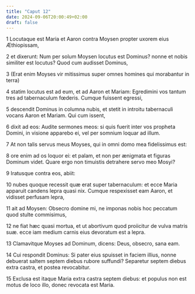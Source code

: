 ```yaml
---
title: "Caput 12"
date: 2024-09-06T20:00:49+02:00
draft: false
---
```



1 Locutaque est Maria et Aaron contra Moysen propter uxorem eius Æthiopissam,

2 et dixerunt: Num per solum Moysen locutus est Dominus? nonne et nobis similiter est locutus? Quod cum audisset Dominus,

3 (Erat enim Moyses vir mitissimus super omnes homines qui morabantur in terra)

4 statim locutus est ad eum, et ad Aaron et Mariam: Egredimini vos tantum tres ad tabernaculum fœderis. Cumque fuissent egressi,

5 descendit Dominus in columna nubis, et stetit in introitu tabernaculi vocans Aaron et Mariam. Qui cum issent,

6 dixit ad eos: Audite sermones meos: si quis fuerit inter vos propheta Domini, in visione apparebo ei, vel per somnium loquar ad illum.

7 At non talis servus meus Moyses, qui in omni domo mea fidelissimus est:

8 ore enim ad os loquor ei: et palam, et non per ænigmata et figuras Dominum videt. Quare ergo non timuistis detrahere servo meo Mosyi?

9 Iratusque contra eos, abiit:

10 nubes quoque recessit quæ erat super tabernaculum: et ecce Maria apparuit candens lepra quasi nix. Cumque respexisset eam Aaron, et vidisset perfusam lepra,

11 ait ad Moysen: Obsecro domine mi, ne imponas nobis hoc peccatum quod stulte commisimus,

12 ne fiat hæc quasi mortua, et ut abortivum quod proiicitur de vulva matris suæ. ecce iam medium carnis eius devoratum est a lepra.

13 Clamavitque Moyses ad Dominum, dicens: Deus, obsecro, sana eam.

14 Cui respondit Dominus: Si pater eius spuisset in faciem illius, nonne debuerat saltem septem diebus rubore suffundi? Separetur septem diebus extra castra, et postea revocabitur.

15 Exclusa est itaque Maria extra castra septem diebus: et populus non est motus de loco illo, donec revocata est Maria.

